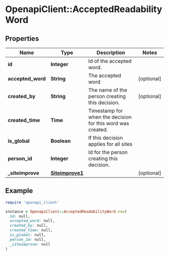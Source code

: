 # OpenapiClient::AcceptedReadabilityWord

## Properties

| Name | Type | Description | Notes |
| ---- | ---- | ----------- | ----- |
| **id** | **Integer** | Id of the accepted word. |  |
| **accepted_word** | **String** | The accepted word | [optional] |
| **created_by** | **String** | The name of the person creating this decision. | [optional] |
| **created_time** | **Time** | Timestamp for when the decision for this word was created. |  |
| **is_global** | **Boolean** | If this decision applies for all sites |  |
| **person_id** | **Integer** | Id for the person creating this decision. |  |
| **_siteimprove** | [**Siteimprove1**](Siteimprove1.md) |  | [optional] |

## Example

```ruby
require 'openapi_client'

instance = OpenapiClient::AcceptedReadabilityWord.new(
  id: null,
  accepted_word: null,
  created_by: null,
  created_time: null,
  is_global: null,
  person_id: null,
  _siteimprove: null
)
```

